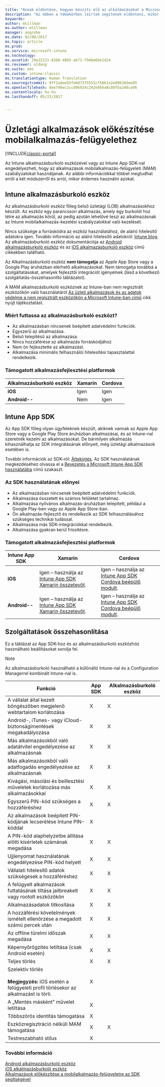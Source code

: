```yaml
---
title: "Annak eldöntése, hogyan készíti elő az alkalmazásokat a Microsoft Intune-nal történő mobilalkalmazás-kezelésre | Microsoft Docs"
description: "Az ebben a témakörben leírtak segítenek eldönteni, mikor használja az Alkalmazásburkoló eszközt és az App SDK-t arra, hogy engedélyezze az egyéni, üzletági alkalmazások számára a mobilalkalmazás-kezelési szabályzatok használatát."
keywords: 
author: mtillman
ms.author: mtillman
manager: angrobe
ms.date: 02/08/2017
ms.topic: article
ms.prod: 
ms.service: microsoft-intune
ms.technology: 
ms.assetid: 29e22121-8268-48b5-a671-f940a6be1d24
ms.reviewer: oldang
ms.suite: ems
ms.custom: intune-classic
ms.translationtype: Human Translation
ms.sourcegitcommit: 9ff1adae93fe6873f5551cf58b1a2e89638dee85
ms.openlocfilehash: 8ee746ec2ccd9b924c242e956a8c89fba248ca96
ms.contentlocale: hu-hu
ms.lasthandoff: 05/23/2017


---
```


# <a name="prepare-line-of-business-apps-for-mam"></a>Üzletági alkalmazások előkészítése mobilalkalmazás-felügyelethez

[!INCLUDE[classic-portal](../includes/classic-portal.md)]

Az Intune alkalmazásburkoló eszközével vagy az Intune App SDK-val engedélyezheti, hogy az alkalmazások mobilalkalmazás-felügyeleti (MAM) szabályzatokat használjanak. Az alábbi információkkal többet megtudhat erről a két módszerről és arról, mikor érdemes használni azokat.

## <a name="intune-app-wrapping-tool"></a>Intune alkalmazásburkoló eszköz
Az alkalmazásburkoló eszköz főleg belső üzletági (LOB) alkalmazásokhoz készült. Az eszköz egy parancssori alkalmazás, amely egy burkolót hoz létre az alkalmazás körül, az pedig azután lehetővé teszi az alkalmazásnak az Intune mobilalkalmazás-kezelési szabályzatokkal való kezelését.

Nincs szüksége a forráskódra az eszköz használatához, de aláíró hitelesítő adatokra igen.  További információ az aláíró hitelesítő adatokról: [Intune blog](https://blogs.technet.microsoft.com/enterprisemobility/2015/02/25/how-to-obtain-the-prerequisites-for-the-intune-app-wrapping-tool-for-ios/). Az alkalmazásburkoló eszköz dokumentációja az [Android alkalmazásburkoló eszköz](prepare-android-apps-for-mobile-application-management-with-the-microsoft-intune-app-wrapping-tool.md) és az [iOS alkalmazásburkoló eszköz](prepare-ios-apps-for-mobile-application-management-with-the-microsoft-intune-app-wrapping-tool.md) című cikkekben található.

Az Alkalmazásburkoló eszköz **nem támogatja** az Apple App Store vagy a Google Play áruházban elérhető alkalmazásokat. Nem támogatja továbbá a szolgáltatásokat, amelyek fejlesztői integrációt igényelnek (lásd a következő szolgáltatás-összehasonlító táblázatot).


A MAM alkalmazásburkoló eszköznek az Intune-ban nem regisztrált eszközökön való használatáról [Az üzleti alkalmazások és az adatok védelme a nem regisztrált eszközökön a Microsoft Intune-ban című](protect-line-of-business-apps-and-data-on-devices-not-enrolled-in-microsoft-intune.md) cikk nyújt tájékoztatást.

### <a name="reasons-to-use-the-app-wrapping-tool"></a>Miért futtassa az alkalmazásburkoló eszközt?
* Az alkalmazásban nincsenek beépített adatvédelmi funkciók.
* Egyszerű az alkalmazása.
* Belső telepítésű az alkalmazása.
* Nincs hozzáférése az alkalmazás forráskódjához
* Nem ön fejlesztette az alkalmazást.
* Alkalmazása minimális felhasználói hitelesítési tapasztalattal rendelkezik.


### <a name="supported-app-development-platforms"></a>Támogatott alkalmazásfejlesztési platformok

|**Alkalmazásburkoló eszköz** | **Xamarin** |**Cordova** |
|------|----|----|
|**iOS** |Igen|Igen|
|**Android--**| Nem |Igen|

## <a name="intune-app-sdk"></a>Intune App SDK
Az App SDK főleg olyan ügyfeleknek készült, akiknek vannak az Apple App Store vagy a Google Play Store áruházban alkalmazásai, és az Intune-nal szeretnék kezelni az alkalmazásokat. De bármilyen alkalmazás kihasználhatja az SDK integrálásának előnyeit, még üzletági alkalmazások esetében is.

További információk az SDK-ról: [Áttekintés](../develop/intune-app-sdk.md). Az SDK használatának megkezdéséhez olvassa el a [Bevezetés a Microsoft Intune App SDK használatába](../develop/intune-app-sdk-get-started.md) című szakaszt.

### <a name="reasons-to-use-the-sdk"></a>Az SDK használatának előnyei
* Az alkalmazásban nincsenek beépített adatvédelmi funkciók.
* Alkalmazása összetett és számos felületet tartalmaz.
* Alkalmazása nyilvános alkalmazás-áruházban telepített, például a Google Play-ben vagy az Apple App Store-ban.
* Ön alkalmazás-fejlesztő és rendelkezik az SDK felhasználásához szükséges technikai tudással.
* Alkalmazása más SDK-integrációkkal rendelkezik.
* Alkalmazása gyakran kerül frissítésre.

### <a name="supported-app-development-platforms"></a>Támogatott alkalmazásfejlesztési platformok

|**Intune App SDK** |**Xamarin** |**Cordova**
|------|----|----|
|**iOS**|Igen – használja az [Intune App SDK Xamarin összetevőt](../develop/intune-app-sdk-xamarin.md).|Igen – használja az [Intune App SDK Cordova beépülő modult](../develop/intune-app-sdk-cordova.md).|
|**Android--**| Igen – használja az [Intune App SDK Xamarin összetevőt](../develop/intune-app-sdk-xamarin.md).|Igen – használja az [Intune App SDK Cordova beépülő modult](../develop/intune-app-sdk-cordova.md).|

## <a name="feature-comparison"></a>Szolgáltatások összehasonlítása
Ez a táblázat az App SDK-hoz és az alkalmazásburkoló eszközhöz használható beállításokat sorolja fel.

> [!NOTE]
> Az alkalmazásburkoló használható a különálló Intune-nal és a Configuration Managerrel kombinált Intune-nal is.

|Funkció|App SDK|Alkalmazásburkoló eszköz|
|-----------|---------------------|-----------|
|A vállalat által kezelt böngészőben megjelenő webtartalom korlátozása|X|X|
|Android-, iTunes- vagy iCloud-biztonságimentések megakadályozása|X|X|
|Más alkalmazásokból való adatátvitel engedélyezése az alkalmazásnak|X|X|
|Más alkalmazásokból való adatfogadás engedélyezése az alkalmazásnak|X|X|
|Kivágási, másolási és beillesztési műveletek korlátozása más alkalmazásokkal|X|X|
|Egyszerű PIN-kód szükséges a hozzáféréshez|X|X|
|Az alkalmazások beépített PIN-kódjának lecserélése Intune PIN-kóddal|X||
|A PIN-kód alaphelyzetbe állítása előtti kísérletek számának megadása|X|X|
|Ujjlenyomat használatának engedélyezése PIN-kód helyett |X|X|
|Vállalati hitelesítő adatok szükségesek a hozzáféréshez|X|X|
|A felügyelt alkalmazások futtatásának tiltása jailbreakelt vagy rootolt eszközökön|X|X|
|Alkalmazásadatok titkosítása|X|X|
|A hozzáférési követelmények ismételt ellenőrzése a megadott számú percek után|X|X|
|Az offline türelmi időszak megadása|X|X|
|Képernyőrögzítés letiltása (csak Android esetén)|X|X|
|Teljes törlés|X|X|
|Szelektív törlés <br></br>**Megjegyzés:** iOS esetén a felügyeleti profil törlésekor az alkalmazást is törli.|X||
|A „Mentés másként” művelet letiltása |X||
|Többszörös identitás támogatása|X||
|Eszközregisztráció nélküli MAM támogatása|X|X|
|Testreszabható stílus |X|||
### <a name="see-also"></a>További információ

[Android alkalmazásburkoló eszköz](prepare-android-apps-for-mobile-application-management-with-the-microsoft-intune-app-wrapping-tool.md)</br>
[iOS alkalmazásburkoló eszköz](prepare-ios-apps-for-mobile-application-management-with-the-microsoft-intune-app-wrapping-tool.md)</br>
[Alkalmazások előkészítése a mobilalkalmazás-felügyeletre az SDK segítségével](use-the-sdk-to-enable-apps-for-mobile-application-management.md)

